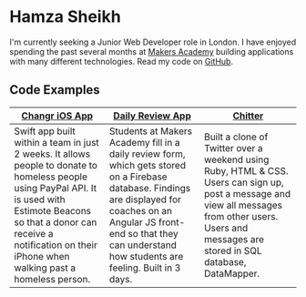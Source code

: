 Hamza Sheikh
============
I'm currently seeking a Junior Web Developer role in London. I have enjoyed spending the past several months at [Makers Academy](http://www.makersacademy.com/) building applications with many different technologies. Read my code on [GitHub](https://github.com/hsheikhm).

Code Examples
-------------

| [Changr iOS App](https://github.com/hsheikhm/changr)| [Daily Review App](https://github.com/hsheikhm/daily_review_app)| [Chitter](https://github.com/hsheikhm/chitter-challenge)  |
| ------------- | ------------- | ----- |
|Swift app built within a team in just 2 weeks. It allows people to donate to homeless people using PayPal API. It is used with Estimote Beacons so that a donor can receive a notification on their iPhone when walking past a homeless person.| Students at Makers Academy fill in a daily review form, which gets stored on a Firebase database. Findings are displayed for coaches on an Angular JS front-end so that they can understand how students are feeling. Built in 3 days.| Built a clone of Twitter over a weekend using Ruby, HTML & CSS. Users can sign up, post a message and view all messages from other users. Users and messages are stored in SQL database, DataMapper.|
